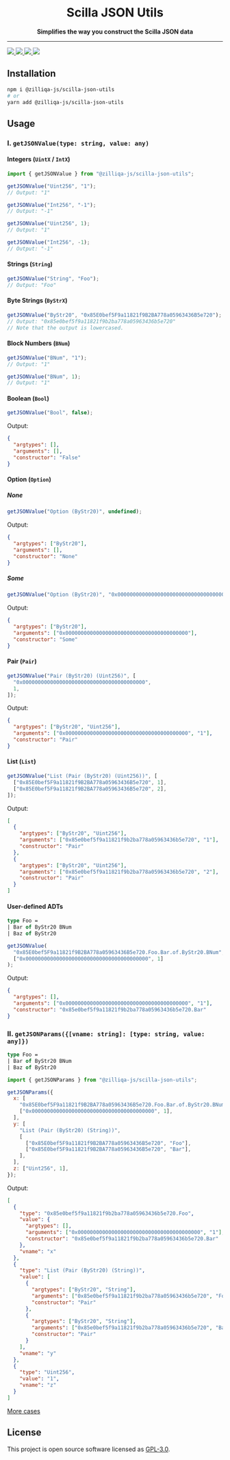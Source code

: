 <div align="center">
  <h1>
  Scilla JSON Utils
  </h1>
  <strong>
  Simplifies the way you construct the Scilla JSON data
  </strong>
</div>
<hr/>
<div>
  <a href="https://www.npmjs.com/package/@zilliqa-js/scilla-json-utils" target="_blank">
  <img src="https://img.shields.io/npm/v/@zilliqa-js/scilla-json-utils" />
  </a>
  <a href="https://app.travis-ci.com/Zilliqa/scilla-json-utils" target="_blank">
  <img src="https://app.travis-ci.com/Zilliqa/scilla-json-utils.svg?token=6BrmjBEqdaGp73khUJCz&branch=main" />
  </a>
  <a href="https://codecov.io/gh/Zilliqa/scilla-json-utils" target="_blank">
  <img src="https://codecov.io/gh/Zilliqa/scilla-json-utils/branch/main/graph/badge.svg?token=YlzpRvkgub" />
  </a>
  <a href="LICENSE" target="_blank">
  <img src="https://img.shields.io/badge/License-GPLv3-blue.svg" />
  </a>
</div>

## Installation

```sh
npm i @zilliqa-js/scilla-json-utils
# or
yarn add @zilliqa-js/scilla-json-utils
```

## Usage

### I. `getJSONValue(type: string, value: any)`

#### Integers (`UintX` / `IntX`)

```js
import { getJSONValue } from "@zilliqa-js/scilla-json-utils";

getJSONValue("Uint256", "1");
// Output: "1"
```

```js
getJSONValue("Int256", "-1");
// Output: "-1"
```

```js
getJSONValue("Uint256", 1);
// Output: "1"
```

```js
getJSONValue("Int256", -1);
// Output: "-1"
```

#### Strings (`String`)

```js
getJSONValue("String", "Foo");
// Output: "Foo"
```

#### Byte Strings (`ByStrX`)

```js
getJSONValue("ByStr20", "0x85E0bef5F9a11821f9B2BA778a05963436B5e720");
// Output: "0x85e0bef5f9a11821f9b2ba778a05963436b5e720"
// Note that the output is lowercased.
```

#### Block Numbers (`BNum`)

```js
getJSONValue("BNum", "1");
// Output: "1"
```

```js
getJSONValue("BNum", 1);
// Output: "1"
```

#### Boolean (`Bool`)

```js
getJSONValue("Bool", false);
```

Output:

```json
{
  "argtypes": [],
  "arguments": [],
  "constructor": "False"
}
```

#### Option (`Option`)

##### None

```js
getJSONValue("Option (ByStr20)", undefined);
```

Output:

```json
{
  "argtypes": ["ByStr20"],
  "arguments": [],
  "constructor": "None"
}
```

##### Some

```js
getJSONValue("Option (ByStr20)", "0x0000000000000000000000000000000000000000");
```

Output:

```json
{
  "argtypes": ["ByStr20"],
  "arguments": ["0x0000000000000000000000000000000000000000"],
  "constructor": "Some"
}
```

#### Pair (`Pair`)

```js
getJSONValue("Pair (ByStr20) (Uint256)", [
  "0x0000000000000000000000000000000000000000",
  1,
]);
```

Output:

```json
{
  "argtypes": ["ByStr20", "Uint256"],
  "arguments": ["0x0000000000000000000000000000000000000000", "1"],
  "constructor": "Pair"
}
```

#### List (`List`)

```js
getJSONValue("List (Pair (ByStr20) (Uint256))", [
  ["0x85E0bef5F9a11821f9B2BA778a05963436B5e720", 1],
  ["0x85E0bef5F9a11821f9B2BA778a05963436B5e720", 2],
]);
```

Output:

```json
[
  {
    "argtypes": ["ByStr20", "Uint256"],
    "arguments": ["0x85e0bef5f9a11821f9b2ba778a05963436b5e720", "1"],
    "constructor": "Pair"
  },
  {
    "argtypes": ["ByStr20", "Uint256"],
    "arguments": ["0x85e0bef5f9a11821f9b2ba778a05963436b5e720", "2"],
    "constructor": "Pair"
  }
]
```

#### User-defined ADTs

```ocaml
type Foo =
| Bar of ByStr20 BNum
| Baz of ByStr20
```

```js
getJSONValue(
  "0x85E0bef5F9a11821f9B2BA778a05963436B5e720.Foo.Bar.of.ByStr20.BNum",
  ["0x0000000000000000000000000000000000000000", 1]
);
```

Output:

```json
{
  "argtypes": [],
  "arguments": ["0x0000000000000000000000000000000000000000", "1"],
  "constructor": "0x85e0bef5f9a11821f9b2ba778a05963436b5e720.Bar"
}
```

### II. `getJSONParams({[vname: string]: [type: string, value: any]})`

```ocaml
type Foo =
| Bar of ByStr20 BNum
| Baz of ByStr20
```

```js
import { getJSONParams } from "@zilliqa-js/scilla-json-utils";

getJSONParams({
  x: [
    "0x85E0bef5F9a11821f9B2BA778a05963436B5e720.Foo.Bar.of.ByStr20.BNum",
    ["0x0000000000000000000000000000000000000000", 1],
  ],
  y: [
    "List (Pair (ByStr20) (String))",
    [
      ["0x85E0bef5F9a11821f9B2BA778a05963436B5e720", "Foo"],
      ["0x85E0bef5F9a11821f9B2BA778a05963436B5e720", "Bar"],
    ],
  ],
  z: ["Uint256", 1],
});
```

Output:

```json
[
  {
    "type": "0x85e0bef5f9a11821f9b2ba778a05963436b5e720.Foo",
    "value": {
      "argtypes": [],
      "arguments": ["0x0000000000000000000000000000000000000000", "1"],
      "constructor": "0x85e0bef5f9a11821f9b2ba778a05963436b5e720.Bar"
    },
    "vname": "x"
  },
  {
    "type": "List (Pair (ByStr20) (String))",
    "value": [
      {
        "argtypes": ["ByStr20", "String"],
        "arguments": ["0x85e0bef5f9a11821f9b2ba778a05963436b5e720", "Foo"],
        "constructor": "Pair"
      },
      {
        "argtypes": ["ByStr20", "String"],
        "arguments": ["0x85e0bef5f9a11821f9b2ba778a05963436b5e720", "Bar"],
        "constructor": "Pair"
      }
    ],
    "vname": "y"
  },
  {
    "type": "Uint256",
    "value": "1",
    "vname": "z"
  }
]
```

[More cases](src/index.test.ts)

## License

This project is open source software licensed as [GPL-3.0](./LICENSE).
